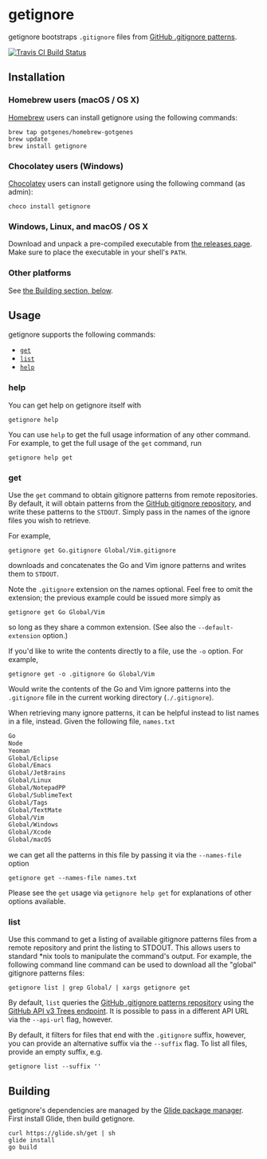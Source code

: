 # getignore

getignore bootstraps `.gitignore` files from [GitHub .gitignore patterns](https://github.com/github/gitignore).

[![Travis CI Build Status](https://travis-ci.org/gotgenes/getignore.svg?branch=master)](https://travis-ci.org/gotgenes/getignore)


## Installation

### Homebrew users (macOS / OS X)

[Homebrew](http://brew.sh) users can install getignore using the following commands:

```shell
brew tap gotgenes/homebrew-gotgenes
brew update
brew install getignore
```

### Chocolatey users (Windows)

[Chocolatey](https://chocolatey.org/) users can install getignore using the following command (as admin):

```shell
choco install getignore
```

### Windows, Linux, and macOS / OS X

Download and unpack a pre-compiled executable from [the releases page](https://github.com/gotgenes/getignore/releases). Make sure to place the executable in your shell's `PATH`.


### Other platforms

See [the Building section, below](#building).


## Usage

getignore supports the following commands:

* [`get`](#get)
* [`list`](#list)
* [`help`](#help)


### help

You can get help on getignore itself with

```shell
getignore help
```

You can use `help` to get the full usage information of any other command. For example, to get the full usage of the `get` command, run

```shell
getignore help get
```

### get

Use the `get` command to obtain gitignore patterns from remote repositories. By default, it will obtain patterns from the [GitHub gitignore repository](https://github.com/github/gitignore), and write these patterns to the `STDOUT`. Simply pass in the names of the ignore files you wish to retrieve.

For example,

```shell
getignore get Go.gitignore Global/Vim.gitignore
```

downloads and concatenates the Go and Vim ignore patterns and writes them to `STDOUT`.


Note the `.gitignore` extension on the names optional. Feel free to omit the extension; the previous example could be issued more simply as

```shell
getignore get Go Global/Vim
```

so long as they share a common extension. (See also the `--default-extension` option.)

If you'd like to write the contents directly to a file, use the `-o` option. For example,

```shell
getignore get -o .gitignore Go Global/Vim
```

Would write the contents of the Go and Vim ignore patterns into the `.gitignore` file in the current working directory (`./.gitignore`).

When retrieving many ignore patterns, it can be helpful instead to list names in a file, instead. Given the following file, `names.txt`

```txt
Go
Node
Yeoman
Global/Eclipse
Global/Emacs
Global/JetBrains
Global/Linux
Global/NotepadPP
Global/SublimeText
Global/Tags
Global/TextMate
Global/Vim
Global/Windows
Global/Xcode
Global/macOS
```

we can get all the patterns in this file by passing it via the `--names-file` option

``` shell
getignore get --names-file names.txt
```

Please see the `get` usage via `getignore help get` for explanations of other options available.


### list

Use this command to get a listing of available gitignore patterns files from a remote repository and print the listing to STDOUT. This allows users to standard \*nix tools to manipulate the command's output. For example, the following command line command can be used to download all the "global" gitignore patterns files:

```
getignore list | grep Global/ | xargs getignore get
```

By default, `list` queries the [GitHub .gitignore patterns repository](https://github.com/github/gitignore) using the [GitHub API v3 Trees endpoint](https://developer.github.com/v3/git/trees/). It is possible to pass in a different API URL via the `--api-url` flag, however.

By default, it filters for files that end with the `.gitignore` suffix, however, you can provide an alternative suffix via the `--suffix` flag. To list all files, provide an empty suffix, e.g.

```
getignore list --suffix ''
```


## Building

getignore's dependencies are managed by the [Glide package manager](https://glide.sh/). First install Glide, then build getignore.

``` shell
curl https://glide.sh/get | sh
glide install
go build
```
